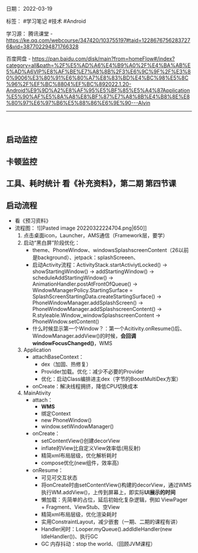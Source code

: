 日期： 2022-03-19

标签： #学习笔记 #技术  #Android 

学习源： 
腾讯课堂 - https://ke.qq.com/webcourse/347420/103755197#taid=12286767562837276&vid=387702294871766328

百度网盘 - https://pan.baidu.com/disk/main?from=homeFlow#/index?category=all&path=%2F%E5%AD%A6%E4%B9%A0%2F%E4%BA%AB%E5%AD%A6VIP%E8%AF%BE%E7%A8%8B%2F3%E6%9C%9F%2F%E3%80%9006%E3%80%91%E6%80%A7%E8%83%BD%E4%BC%98%E5%8C%96%2F%EF%BC%8804%EF%BC%892022.1.20-Android%E9%9D%A2%E8%AF%95%E5%BF%85%E5%A4%87Application%E5%90%AF%E5%8A%A8%E8%BF%87%E7%A8%8B%E4%B8%8E%E8%80%97%E6%97%B6%E5%88%86%E6%9E%90---Alvin

---
<br>

## 启动监控

## 卡顿监控

## 工具、耗时统计 看《补充资料》，第二期 第四节课

## 启动流程
- 看《预习资料》
- 流程图：
 ![[Pasted image 20220322224704.png|650]]
	1. 点击桌面icon，Launcher，AMS通信（Framework层，要学）
	2. 启动“黑白屏”阶段优化：
		- theme、PhoneWindow、windowsSplashscreenContent（26以前是background）、jetpack：splashScreeen、
		- 启动Activity流程：ActivityStack.startActiviytLocked() -> showStartingWindow() -> addStartingWindow() -> scheduleAddStartingWindow() -> AnimationHandler.postAtFrontOfQueue() -> WindowManagerPolicy.StartingSurface = SplashScreenStartingData.createStartingSurface() -> PhoneWindowManager.addSplashScreen() -> PhoneWindowManager.addSplashscreenContent() -> R.styleable.Window_windowSplashscreenContent -> PhoneWindow.setContent()
		- 什么时候显示第一个Window？：第一个Acitivity.onResume()后、WindowManager.addView()的时候，**会回调windowFocusChanged()**，WMS
	3. Application
		- attachBaseContext：
			- dex（加固、热修复）
			- Provider加载。优化：减少不必要的Provider
			- 优化：启动Class编排进主dex（字节的BoostMultiDex方案）
		- onCreate：解决线程拥挤，降低CPU切换成本
	4. MainAtivity
		- attach：
			- **WMS**
			- 绑定Context
			- new PhoneWindow()
			- window.setWindowManager()
		- onCreate：
			- setContentView()创建decorView
			- inflate的View比自定义View效率低(用反射)
			- 精简xml布局层级，优化解析耗时
			- compose优化(new组件，效率高)
		- onResume：
			- 可见可交互状态
			- 将onCreate时由setContentView()构建的decorView，通过WMS执行WM.addView()，上传到屏幕上，即实际**UI展示的时间**
			- 懒加载：先简单的占位，延后初始化复杂逻辑，例如 ViewPager + Fragment、ViewStub、空View
			- 精简xml布局层级，优化渲染耗时
			- 实用ConstraintLayout，减少嵌套（一期、二期的课程有讲）
			- Handler闲时：Looper.myQueue().addIdleHandler(new IdleHandler())、执行GC
			- GC 内存抖动：stop the world、（回顾JVM课程）
